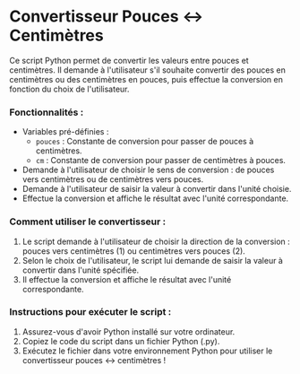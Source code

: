 # Convertisseur Pouces <-> Centimètres

Ce script Python permet de convertir les valeurs entre pouces et centimètres. Il demande à l'utilisateur s'il souhaite convertir des pouces en centimètres ou des centimètres en pouces, puis effectue la conversion en fonction du choix de l'utilisateur.

### Fonctionnalités :
- Variables pré-définies :
    - `pouces` : Constante de conversion pour passer de pouces à centimètres.
    - `cm` : Constante de conversion pour passer de centimètres à pouces.
- Demande à l'utilisateur de choisir le sens de conversion : de pouces vers centimètres ou de centimètres vers pouces.
- Demande à l'utilisateur de saisir la valeur à convertir dans l'unité choisie.
- Effectue la conversion et affiche le résultat avec l'unité correspondante.

### Comment utiliser le convertisseur :
1. Le script demande à l'utilisateur de choisir la direction de la conversion : pouces vers centimètres (1) ou centimètres vers pouces (2).
2. Selon le choix de l'utilisateur, le script lui demande de saisir la valeur à convertir dans l'unité spécifiée.
3. Il effectue la conversion et affiche le résultat avec l'unité correspondante.

### Instructions pour exécuter le script :
1. Assurez-vous d'avoir Python installé sur votre ordinateur.
2. Copiez le code du script dans un fichier Python (.py).
3. Exécutez le fichier dans votre environnement Python pour utiliser le convertisseur pouces <-> centimètres !


